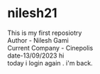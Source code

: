 # nilesh21
This is my first reposiotry
<br>
Author - Nilesh Gami
<br>
Current Company - Cinepolis
<br>
date-13/09/2023
hi 
<br>
today i login again .
i'm back.
